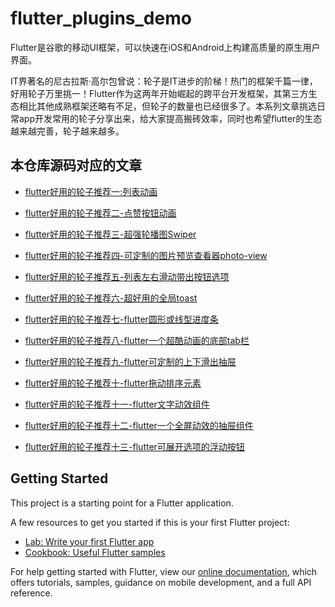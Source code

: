 # flutter_plugins_demo

Flutter是谷歌的移动UI框架，可以快速在iOS和Android上构建高质量的原生用户界面。

IT界著名的尼古拉斯·高尔包曾说：轮子是IT进步的阶梯！热门的框架千篇一律，好用轮子万里挑一！Flutter作为这两年开始崛起的跨平台开发框架，其第三方生态相比其他成熟框架还略有不足，但轮子的数量也已经很多了。本系列文章挑选日常app开发常用的轮子分享出来，给大家提高搬砖效率，同时也希望flutter的生态越来越完善，轮子越来越多。

## 本仓库源码对应的文章
- [flutter好用的轮子推荐一:列表动画](https://xbzweb.com/2019/10/26/flutter%E5%A5%BD%E7%94%A8%E7%9A%84%E8%BD%AE%E5%AD%90%E6%8E%A8%E8%8D%90%E4%B8%80-%E5%88%97%E8%A1%A8%E5%8A%A8%E7%94%BB/)

- [flutter好用的轮子推荐二-点赞按钮动画](https://xbzweb.com/2019/10/27/flutter%E5%A5%BD%E7%94%A8%E7%9A%84%E8%BD%AE%E5%AD%90%E6%8E%A8%E8%8D%90%E4%BA%8C-%E7%82%B9%E8%B5%9E%E6%8C%89%E9%92%AE%E5%8A%A8%E7%94%BB/)

- [flutter好用的轮子推荐三-超强轮播图Swiper](https://xbzweb.com/2019/10/28/flutter%E5%A5%BD%E7%94%A8%E7%9A%84%E8%BD%AE%E5%AD%90%E6%8E%A8%E8%8D%90%E4%B8%89-%E8%B6%85%E5%BC%BA%E8%BD%AE%E6%92%AD%E5%9B%BESwiper/)

- [flutter好用的轮子推荐四-可定制的图片预览查看器photo-view](https://xbzweb.com/2019/10/28/flutter%E5%A5%BD%E7%94%A8%E7%9A%84%E8%BD%AE%E5%AD%90%E6%8E%A8%E8%8D%90%E5%9B%9B-%E5%8F%AF%E5%AE%9A%E5%88%B6%E7%9A%84%E5%9B%BE%E7%89%87%E9%A2%84%E8%A7%88%E6%9F%A5%E7%9C%8B%E5%99%A8photo-view/)

- [flutter好用的轮子推荐五-列表左右滑动带出按钮选项](https://xbzweb.com/2019/10/29/flutter%E5%A5%BD%E7%94%A8%E7%9A%84%E8%BD%AE%E5%AD%90%E6%8E%A8%E8%8D%90%E4%BA%94-%E5%88%97%E8%A1%A8%E5%B7%A6%E5%8F%B3%E6%BB%91%E5%8A%A8%E5%B8%A6%E5%87%BA%E6%8C%89%E9%92%AE%E9%80%89%E9%A1%B9/)

- [flutter好用的轮子推荐六-超好用的全局toast](https://xbzweb.com/2019/10/31/flutter%E5%A5%BD%E7%94%A8%E7%9A%84%E8%BD%AE%E5%AD%90%E6%8E%A8%E8%8D%90%E5%85%AD-%E8%B6%85%E5%A5%BD%E7%94%A8%E7%9A%84%E5%85%A8%E5%B1%80toast/)

- [flutter好用的轮子推荐七-flutter圆形或线型进度条](https://xbzweb.com/2019/11/04/flutter%E5%A5%BD%E7%94%A8%E7%9A%84%E8%BD%AE%E5%AD%90%E6%8E%A8%E8%8D%90%E4%B8%83-flutter%E5%9C%86%E5%BD%A2%E6%88%96%E7%BA%BF%E5%9E%8B%E8%BF%9B%E5%BA%A6%E6%9D%A1/)

- [flutter好用的轮子推荐八-flutter一个超酷动画的底部tab栏](https://xbzweb.com/2019/11/04/flutter%E5%A5%BD%E7%94%A8%E7%9A%84%E8%BD%AE%E5%AD%90%E6%8E%A8%E8%8D%90%E5%85%AB-flutter%E4%B8%80%E4%B8%AA%E8%B6%85%E9%85%B7%E5%8A%A8%E7%94%BB%E7%9A%84%E5%BA%95%E9%83%A8tab%E6%A0%8F/)

- [flutter好用的轮子推荐九-flutter可定制的上下滑出抽屉](https://xbzweb.com/2019/11/06/flutter%E5%A5%BD%E7%94%A8%E7%9A%84%E8%BD%AE%E5%AD%90%E6%8E%A8%E8%8D%90%E4%B9%9D-flutter%E5%8F%AF%E5%AE%9A%E5%88%B6%E7%9A%84%E4%B8%8A%E4%B8%8B%E6%BB%91%E5%87%BA%E6%8A%BD%E5%B1%89/)

- [flutter好用的轮子推荐十-flutter拖动排序元素](https://xbzweb.com/2019/11/07/flutter%E5%A5%BD%E7%94%A8%E7%9A%84%E8%BD%AE%E5%AD%90%E6%8E%A8%E8%8D%90%E5%8D%81-flutter%E6%8B%96%E5%8A%A8%E6%8E%92%E5%BA%8F%E5%85%83%E7%B4%A0/)

- [flutter好用的轮子推荐十一-flutter文字动效组件](https://xbzweb.com/2019/11/10/flutter%E5%A5%BD%E7%94%A8%E7%9A%84%E8%BD%AE%E5%AD%90%E6%8E%A8%E8%8D%90%E5%8D%81%E4%B8%80-flutter%E6%96%87%E5%AD%97%E5%8A%A8%E6%95%88%E7%BB%84%E4%BB%B6/)

- [flutter好用的轮子推荐十二-flutter一个全屏动效的抽屉组件](https://xbzweb.com/2019/11/12/flutter%E5%A5%BD%E7%94%A8%E7%9A%84%E8%BD%AE%E5%AD%90%E6%8E%A8%E8%8D%90%E5%8D%81%E4%BA%8C-flutter%E4%B8%80%E4%B8%AA%E5%85%A8%E5%B1%8F%E5%8A%A8%E6%95%88%E7%9A%84%E6%8A%BD%E5%B1%89%E7%BB%84%E4%BB%B6/)

- [flutter好用的轮子推荐十三-flutter可展开选项的浮动按钮](https://xbzweb.com/2019/11/13/flutter%E5%A5%BD%E7%94%A8%E7%9A%84%E8%BD%AE%E5%AD%90%E6%8E%A8%E8%8D%90%E5%8D%81%E4%B8%89-flutter%E5%8F%AF%E5%B1%95%E5%BC%80%E9%80%89%E9%A1%B9%E7%9A%84%E6%B5%AE%E5%8A%A8%E6%8C%89%E9%92%AE/)

## Getting Started

This project is a starting point for a Flutter application.

A few resources to get you started if this is your first Flutter project:

- [Lab: Write your first Flutter app](https://flutter.dev/docs/get-started/codelab)
- [Cookbook: Useful Flutter samples](https://flutter.dev/docs/cookbook)

For help getting started with Flutter, view our
[online documentation](https://flutter.dev/docs), which offers tutorials,
samples, guidance on mobile development, and a full API reference.
